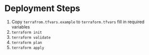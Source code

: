# Deployment Steps
1. Copy `terrafrom.tfvars.example` to `terraform.tfvars` fill in required variables
2. `terraform init`
3. `terraform validate`
4. `terraform plan`
5. `terraform apply`

